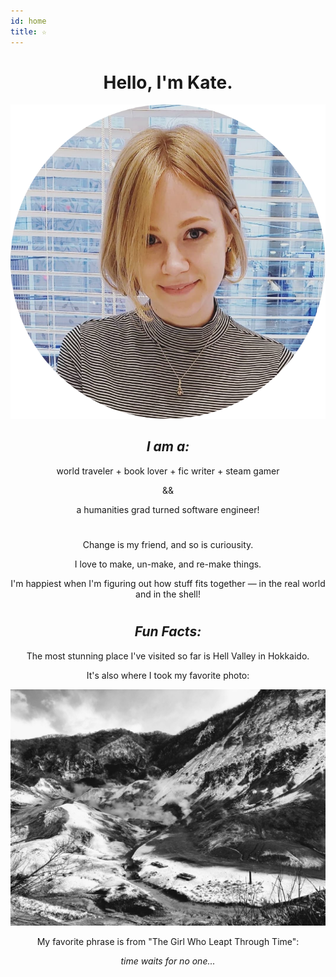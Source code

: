 ```yaml
---
id: home
title: ☆
---
```


<div align="center">
<h1></h1>
<h1>Hello, I'm Kate.</h1>

![pfp](./assets/pfp.jpg)

</div>
<div align="center">
  <h2><em>I am a:</em></h2>
    <p>world traveler  +  book lover  +  fic writer  +  steam gamer</p>
    <p>&&</p>
		<p>a humanities grad turned <span>software engineer</span>!</p>
</div>

<div align="center">
  <p></p>
	<p></p>
	<h1></h1>
  <p>Change is my friend, and so is curiousity.</p>
  <p>I love to make, un-make, and re-make things.</p>
  <p>I'm happiest when I'm figuring out how stuff fits together — in the real world and in the shell!</p>
</div>

<div align="center">
<h1></h1>
  <h2><em>Fun Facts:</em></h2>
  <p>The most stunning place I've visited so far is Hell Valley in Hokkaido.</p>
  <p>It's also where I took my favorite photo:</p>

![jigokudani](./assets/jigokudani.jpg)

  <p>My favorite phrase is from "The Girl Who Leapt Through Time":</p> 
	<p><em>time waits for no one...</em></p>

<h1></h1>
</div>
